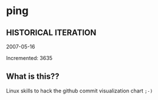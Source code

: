 # ping

## HISTORICAL ITERATION
2007-05-16

Incremented: 3635

## What is this?? 
Linux skills to hack the github commit visualization chart `;-)`
